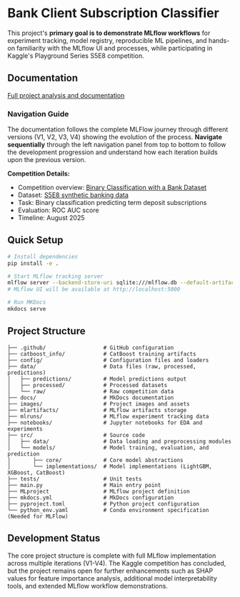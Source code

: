 # Bank Client Subscription Classifier

This project's **primary goal is to demonstrate MLflow workflows** for experiment tracking, model registry, reproducible ML pipelines, and hands-on familiarity with the MLflow UI and processes, while participating in Kaggle's Playground Series S5E8 competition.

## Documentation

[Full project analysis and documentation](https://alvaro-ai-ml-ds-lab.com/bank-client-subscription-classifier)

### Navigation Guide

The documentation follows the complete MLFlow journey through different versions (V1, V2, V3, V4) showing the evolution of the process. **Navigate sequentially** through the left navigation panel from top to bottom to follow the development progression and understand how each iteration builds upon the previous version.


**Competition Details:**

- Competition overview: [Binary Classification with a Bank Dataset](https://www.kaggle.com/competitions/playground-series-s5e8/overview)
- Dataset: [S5E8 synthetic banking data](https://www.kaggle.com/competitions/playground-series-s5e8/data)
- Task: Binary classification predicting term deposit subscriptions  
- Evaluation: ROC AUC score
- Timeline: August 2025

## Quick Setup

```bash
# Install dependencies
pip install -e .

# Start MLflow tracking server
mlflow server --backend-store-uri sqlite:///mlflow.db --default-artifact-root ./mlartifacts
# MLflow UI will be available at http://localhost:5000

# Run MKDocs
mkdocs serve
```

## Project Structure

```
├── .github/                  # GitHub configuration
├── catboost_info/            # CatBoost training artifacts
├── config/                   # Configuration files and loaders
├── data/                     # Data files (raw, processed, predictions)
│   ├── predictions/          # Model predictions output
│   ├── processed/            # Processed datasets
│   └── raw/                  # Raw competition data
├── docs/                     # MkDocs documentation
├── images/                   # Project images and assets
├── mlartifacts/              # MLflow artifacts storage
├── mlruns/                   # MLflow experiment tracking data
├── notebooks/                # Jupyter notebooks for EDA and experiments
├── src/                      # Source code
│   ├── data/                 # Data loading and preprocessing modules
│   └── models/               # Model training, evaluation, and prediction
│       ├── core/             # Core model abstractions
│       └── implementations/  # Model implementations (LightGBM, XGBoost, CatBoost)
├── tests/                    # Unit tests
├── main.py                   # Main entry point
├── MLproject                 # MLflow project definition
├── mkdocs.yml                # MkDocs configuration
├── pyproject.toml            # Python project configuration
└── python_env.yaml           # Conda environment specification (Needed for MLFlow)
```

## Development Status

The core project structure is complete with full MLflow implementation across multiple iterations (V1-V4). The Kaggle competition has concluded, but the project remains open for further enhancements such as SHAP values for feature importance analysis, additional model interpretability tools, and extended MLflow workflow demonstrations.
